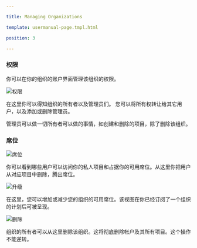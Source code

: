 ---
title: Managing Organizations
template: usermanual-page.tmpl.html
position: 3
---

### 权限

你可以在你的组织的账户界面管理该组织的权限。

![权限][1]

在这里你可以得知组织的所有者以及管理员们。 您可以将所有权转让给其它用户，以及添加或删除管理员。

管理员可以做一切所有者可以做的事情，如创建和删除的项目，除了删除该组织。

### 席位

![席位][2]

你可以看到哪些用户可以访问你的私人项目和占据你的可用席位。从这里你把用户从对应项目中删除，腾出席位。

![升级][3]

在这里，您可以增加或减少您的组织的可用席位。该视图在你已经订阅了一个组织的计划后可被呈现。

![删除][4]

组织的所有者可以从这里删除该组织。这将彻底删除帐户及其所有项目。这个操作不能逆转。

[1]: /images/user-manual/organizations/permissions.png "Permissions"
[2]: /images/user-manual/organizations/seats.png "Seats"
[3]: /images/user-manual/organizations/upgrade.png "Upgrade"
[4]: /images/user-manual/organizations/delete.png "Delete"

